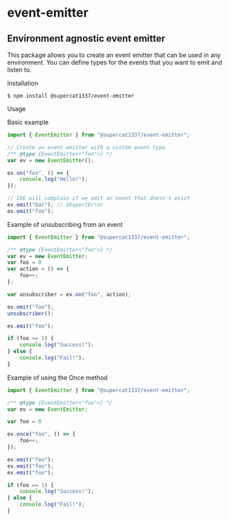 # event-emitter

## Environment agnostic event emitter

This package allows you to create an event emitter that can be used in any environment.
You can define types for the events that you want to emit and listen to.

Installation
```
$ npm install @supercat1337/event-emitter
```

Usage

Basic example
```js
import { EventEmitter } from "@supercat1337/event-emitter";

// Create an event emitter with a custom event type
/** @type {EventEmitter<"foo">} */
var ev = new EventEmitter();

ev.on("foo", () => {
    console.log("Hello!");
});

// IDE will complain if we emit an event that doesn't exist
ev.emit("bar"); // $ExpectError
ev.emit("foo");
```

Example of unsubscribing from an event
```js
import { EventEmitter } from "@supercat1337/event-emitter";

/** @type {EventEmitter<"foo">} */
var ev = new EventEmitter;
var foo = 0
var action = () => {
    foo++;
};

var unsubscriber = ev.on("foo", action);

ev.emit("foo");
unsubscriber();

ev.emit("foo");

if (foo == 1) {
    console.log("Success!");
} else {
    console.log("Fail!");
}
```

Example of using the Once method
```js
import { EventEmitter } from "@supercat1337/event-emitter";

/** @type {EventEmitter<"foo">} */
var ev = new EventEmitter;

var foo = 0

ev.once("foo", () => {
    foo++;
});

ev.emit("foo");
ev.emit("foo");
ev.emit("foo");

if (foo == 1) {
    console.log("Success!");
} else {
    console.log("Fail!");
}
```

